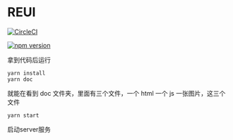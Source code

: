 # REUI

[![CircleCI](https://circleci.com/gh/FrankFang/frank-test-5.svg?style=svg)](https://circleci.com/gh/FrankFang/frank-test-5)


[![npm version](https://badge.fury.io/js/fui888.svg)](https://badge.fury.io/js/fui888)


拿到代码后运行

~~~
yarn install
yarn doc
~~~


就能在看到 doc 文件夹，里面有三个文件，一个 html 一个 js 一张图片，这三个文件

~~~
yarn start
~~~
启动server服务

